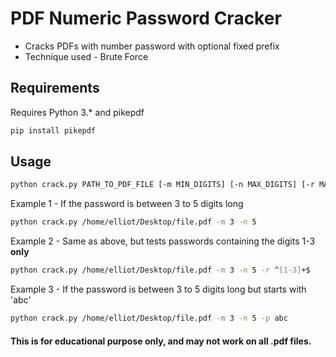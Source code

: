 # PDF Numeric Password Cracker
- Cracks PDFs with number password with optional fixed prefix
- Technique used - Brute Force

## Requirements
Requires Python 3.* and pikepdf
```sh
pip install pikepdf
``` 
## Usage
```sh
python crack.py PATH_TO_PDF_FILE [-m MIN_DIGITS] [-n MAX_DIGITS] [-r MATCHING_REGEX] [-p PREFIX]
``` 

Example 1 - If the password is between 3 to 5 digits long
```sh
python crack.py /home/elliot/Desktop/file.pdf -m 3 -n 5
```

Example 2 - Same as above, but tests passwords containing the digits 1-3 **only**
```sh
python crack.py /home/elliot/Desktop/file.pdf -m 3 -n 5 -r ^[1-3]+$
```

Example 3 - If the password is between 3 to 5 digits long but starts with 'abc'
```sh
python crack.py /home/elliot/Desktop/file.pdf -m 3 -n 5 -p abc
```

#### This is for educational purpose only, and may not work on all .pdf files.
